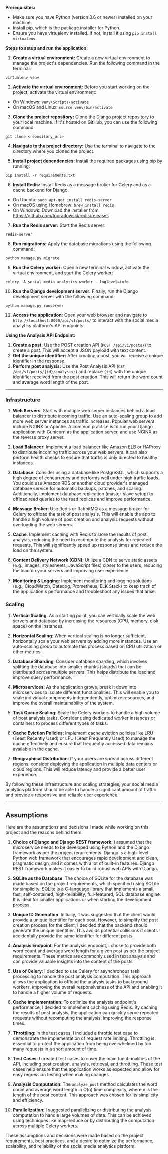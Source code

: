 **Prerequisites:**
- Make sure you have Python (version 3.6 or newer) installed on your machine.
- Install pip, which is the package installer for Python.
- Ensure you have virtualenv installed. If not, install it using `pip install virtualenv`.

**Steps to setup and run the application:**

1. **Create a virtual environment:** Create a new virtual environment to manage the project's dependencies. Run the following command in the terminal:
```shell
virtualenv venv
```

2. **Activate the virtual environment:** Before you start working on the project, activate the virtual environment:
- On Windows: `venv\Scripts\activate`
- On macOS and Linux: `source venv/bin/activate`

3. **Clone the project repository:** Clone the Django project repository to your local machine. If it's hosted on GitHub, you can use the following command:
```shell
git clone <repository_url>
```

4. **Navigate to the project directory:** Use the terminal to navigate to the directory where you cloned the project.

5. **Install project dependencies:** Install the required packages using pip by running:
```shell
pip install -r requirements.txt
```
6. **Install Redis:** Install Redis as a message broker for Celery and as a cache backend for Django.
- On Ubuntu: `sudo apt-get install redis-server`
- On macOS using Homebrew: `brew install redis`
- On Windows: Download the installer from https://github.com/tporadowski/redis/releases

7. **Run the Redis server:** Start the Redis server:
```shell
redis-server
```

8. **Run migrations:** Apply the database migrations using the following command:
```shell
python manage.py migrate
```

9. **Run the Celery worker:** Open a new terminal window, activate the virtual environment, and start the Celery worker:
```shell
celery -A social_media_analytics worker --loglevel=info
```

10. **Run the Django development server:** Finally, run the Django development server with the following command:
```shell
python manage.py runserver
```

12. **Access the application:** Open your web browser and navigate to `http://localhost:8000/api/v1/posts/` to interact with the social media analytics platform's API endpoints.

**Using the Analysis API Endpoint:**
1. **Create a post:** Use the POST creation API (`POST /api/v1/posts/`) to create a post. This will accept a JSON payload with text content.
2. **Get the unique identifier:** After creating a post, you will receive a unique identifier in the response.
3. **Perform post analysis:** Use the Post Analysis API (`GET /api/v1/posts/{id}/analysis/`) and replace `{id}` with the unique identifier received from the post creation. This will return the word count and average word length of the post.

---

### Infrastructure

1. **Web Servers**: Start with multiple web server instances behind a load balancer to distribute incoming traffic. Use an auto-scaling group to add more web server instances as traffic increases. Popular web servers include NGINX or Apache. A common practice is to run your Django application with Gunicorn as the application server, and use NGINX as the reverse proxy server.

2. **Load Balancer**: Implement a load balancer like Amazon ELB or HAProxy to distribute incoming traffic across your web servers. It can also perform health checks to ensure that traffic is only directed to healthy instances.

3. **Database**: Consider using a database like PostgreSQL, which supports a high degree of concurrency and performs well under high traffic loads. You could use Amazon RDS or another cloud provider's managed database service for automatic backups, patches, and scaling. Additionally, implement database replication (master-slave setup) to offload read queries to the read replicas and improve performance.

4. **Message Broker**: Use Redis or RabbitMQ as a message broker for Celery to offload the task of post analysis. This will enable the app to handle a high volume of post creation and analysis requests without overloading the web servers.

5. **Cache**: Implement caching with Redis to store the results of post analysis, reducing the need to recompute the analysis for repeated requests. This will significantly speed up response times and reduce the load on the system.

6. **Content Delivery Network (CDN)**: Utilize a CDN to serve static assets (e.g., images, stylesheets, JavaScript files) closer to the users, reducing the load on your servers and improving user experience.

7. **Monitoring & Logging**: Implement monitoring and logging solutions (e.g., CloudWatch, Datadog, Prometheus, ELK Stack) to keep track of the application's performance and troubleshoot any issues that arise.

### Scaling

1. **Vertical Scaling**: As a starting point, you can vertically scale the web servers and database by increasing the resources (CPU, memory, disk space) on the instances.

2. **Horizontal Scaling**: When vertical scaling is no longer sufficient, horizontally scale your web servers by adding more instances. Use an auto-scaling group to automate this process based on CPU utilization or other metrics.

3. **Database Sharding**: Consider database sharding, which involves splitting the database into smaller chunks (shards) that can be distributed across multiple servers. This helps distribute the load and improve query performance.

4. **Microservices**: As the application grows, break it down into microservices to isolate different functionalities. This will enable you to scale individual components independently, optimize resources, and improve the overall maintainability of the system.

5. **Task Queue Scaling**: Scale the Celery workers to handle a high volume of post analysis tasks. Consider using dedicated worker instances or containers to process different types of tasks.

6. **Cache Eviction Policies**: Implement cache eviction policies like LRU (Least Recently Used) or LFU (Least Frequently Used) to manage the cache effectively and ensure that frequently accessed data remains available in the cache.

7. **Geographical Distribution**: If your users are spread across different regions, consider deploying the application in multiple data centers or cloud regions. This will reduce latency and provide a better user experience.

By following these infrastructure and scaling strategies, your social media analytics platform should be able to handle a significant amount of traffic and provide a responsive and reliable user experience.

---
## Assumptions
Here are the assumptions and decisions I made while working on this project and the reasons behind them:

1. **Choice of Django and Django REST framework**: I assumed that the microservice needs to be developed using Python and the Django framework as per the project requirements. Django is a high-level Python web framework that encourages rapid development and clean, pragmatic design, and it comes with a lot of built-in features. Django REST framework makes it easier to build robust web APIs with Django.

2. **SQLite as the Database**: The choice of SQLite for the database was made based on the project requirements, which specified using SQLite for simplicity. SQLite is a C-language library that implements a small, fast, self-contained, high-reliability, full-featured, SQL database engine. It is ideal for smaller applications or when starting the development process.

3. **Unique ID Generation**: Initially, it was suggested that the client would provide a unique identifier for each post. However, to simplify the post creation process for the client, I decided that the backend should generate the unique identifier. This avoids potential collisions if clients accidentally provide the same identifier for different posts.

4. **Analysis Endpoint**: For the analysis endpoint, I chose to provide both word count and average word length for a given post as per the project requirements. These metrics are commonly used in text analysis and can provide valuable insights into the content of the posts.

5. **Use of Celery**: I decided to use Celery for asynchronous task processing to handle the post analysis computation. This approach allows the application to offload the analysis tasks to background workers, improving the overall responsiveness of the API and enabling it to handle a higher volume of requests.

6. **Cache Implementation**: To optimize the analysis endpoint's performance, I decided to implement caching using Redis. By caching the results of post analysis, the application can quickly serve repeated requests without recomputing the analysis, improving the response times.

7. **Throttling**: In the test cases, I included a throttle test case to demonstrate the implementation of request rate limiting. Throttling is essential to protect the application from being overwhelmed by too many requests in a short amount of time.

8. **Test Cases**: I created test cases to cover the main functionalities of the API, including post creation, analysis, retrieval, and throttling. These test cases help ensure that the application works as expected and allow for easy regression testing when making changes.

9. **Analysis Computation**: The `analyze_post` method calculates the word count and average word length in O(n) time complexity, where n is the length of the post content. This approach was chosen for its simplicity and efficiency.

10. **Parallelization**: I suggested parallelizing or distributing the analysis computation to handle large volumes of data. This can be achieved using techniques like map-reduce or by distributing the computation across multiple Celery workers.

These assumptions and decisions were made based on the project requirements, best practices, and a desire to optimize the performance, scalability, and reliability of the social media analytics platform.
